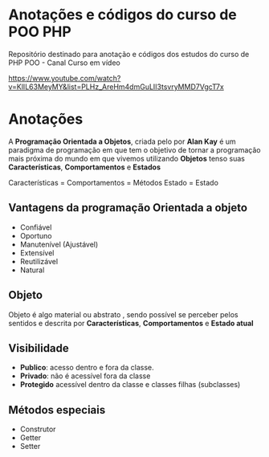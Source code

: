 # Anotações e códigos do curso de POO PHP

Repositório destinado para anotação e códigos dos estudos do curso de PHP POO - Canal Curso em vídeo

https://www.youtube.com/watch?v=KlIL63MeyMY&list=PLHz_AreHm4dmGuLII3tsvryMMD7VgcT7x




# Anotações

  A **Programação Orientada a Objetos**,  criada pelo por  **Alan Kay**  é um paradigma de programação em que tem o objetivo de tornar a programação mais próxima do mundo em que vivemos utilizando **Objetos** tenso suas **Características**, **Comportamentos** e **Estados**

Características = 
Comportamentos = Métodos
Estado = Estado
 

## Vantagens da programação Orientada a objeto 

 - Confiável
 - Oportuno
 - Manutenível (Ajustável)
 - Extensível
 - Reutilizável
 - Natural

## Objeto 

Objeto é algo material ou abstrato , sendo possível se perceber pelos sentidos e descrita por  **Características**, **Comportamentos** e **Estado atual**

## Visibilidade

 - **Publico**: acesso dentro e fora da classe.
 - **Privado**: não é acessível fora da classe
 - **Protegido** acessível dentro da classe e classes filhas (subclasses)


## Métodos especiais

- Construtor
- Getter
- Setter
